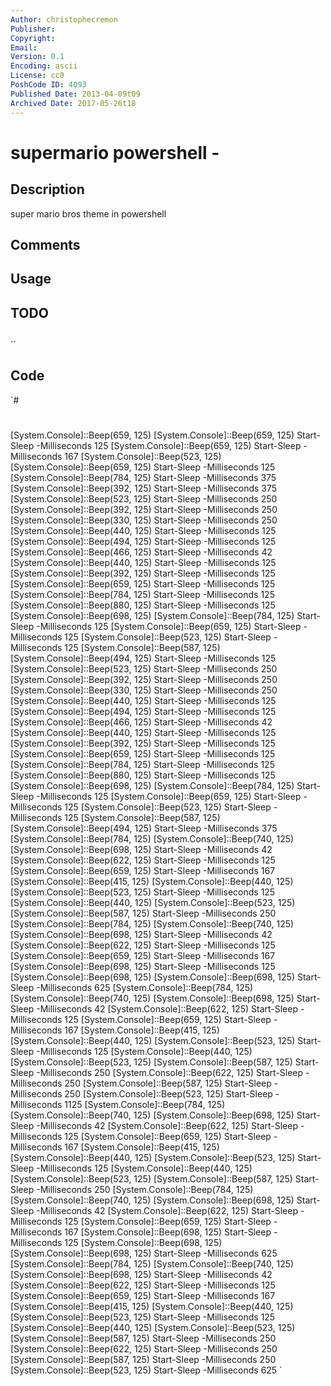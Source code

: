 ```yaml
---
Author: christophecremon
Publisher: 
Copyright: 
Email: 
Version: 0.1
Encoding: ascii
License: cc0
PoshCode ID: 4093
Published Date: 2013-04-09t09
Archived Date: 2017-05-26t18
---
```


# supermario powershell - 

## Description

super mario bros theme in powershell

## Comments



## Usage



## TODO



## 

``

## Code

`#
 #
 [System.Console]::Beep(659, 125)
 [System.Console]::Beep(659, 125)
 Start-Sleep -Milliseconds 125
 [System.Console]::Beep(659, 125)
 Start-Sleep -Milliseconds 167
 [System.Console]::Beep(523, 125)
 [System.Console]::Beep(659, 125)
 Start-Sleep -Milliseconds 125
 [System.Console]::Beep(784, 125)
 Start-Sleep -Milliseconds 375
 [System.Console]::Beep(392, 125)
 Start-Sleep -Milliseconds 375
 [System.Console]::Beep(523, 125)
 Start-Sleep -Milliseconds 250
 [System.Console]::Beep(392, 125)
 Start-Sleep -Milliseconds 250
 [System.Console]::Beep(330, 125)
 Start-Sleep -Milliseconds 250
 [System.Console]::Beep(440, 125)
 Start-Sleep -Milliseconds 125
 [System.Console]::Beep(494, 125)
 Start-Sleep -Milliseconds 125
 [System.Console]::Beep(466, 125)
 Start-Sleep -Milliseconds 42
 [System.Console]::Beep(440, 125)
 Start-Sleep -Milliseconds 125
 [System.Console]::Beep(392, 125)
 Start-Sleep -Milliseconds 125
 [System.Console]::Beep(659, 125)
 Start-Sleep -Milliseconds 125
 [System.Console]::Beep(784, 125)
 Start-Sleep -Milliseconds 125
 [System.Console]::Beep(880, 125)
 Start-Sleep -Milliseconds 125
 [System.Console]::Beep(698, 125)
 [System.Console]::Beep(784, 125)
 Start-Sleep -Milliseconds 125
 [System.Console]::Beep(659, 125)
 Start-Sleep -Milliseconds 125
 [System.Console]::Beep(523, 125)
 Start-Sleep -Milliseconds 125
 [System.Console]::Beep(587, 125)
 [System.Console]::Beep(494, 125)
 Start-Sleep -Milliseconds 125
 [System.Console]::Beep(523, 125)
 Start-Sleep -Milliseconds 250
 [System.Console]::Beep(392, 125)
 Start-Sleep -Milliseconds 250
 [System.Console]::Beep(330, 125)
 Start-Sleep -Milliseconds 250
 [System.Console]::Beep(440, 125)
 Start-Sleep -Milliseconds 125
 [System.Console]::Beep(494, 125)
 Start-Sleep -Milliseconds 125
 [System.Console]::Beep(466, 125)
 Start-Sleep -Milliseconds 42
 [System.Console]::Beep(440, 125)
 Start-Sleep -Milliseconds 125
 [System.Console]::Beep(392, 125)
 Start-Sleep -Milliseconds 125
 [System.Console]::Beep(659, 125)
 Start-Sleep -Milliseconds 125
 [System.Console]::Beep(784, 125)
 Start-Sleep -Milliseconds 125
 [System.Console]::Beep(880, 125)
 Start-Sleep -Milliseconds 125
 [System.Console]::Beep(698, 125)
 [System.Console]::Beep(784, 125)
 Start-Sleep -Milliseconds 125
 [System.Console]::Beep(659, 125)
 Start-Sleep -Milliseconds 125
 [System.Console]::Beep(523, 125)
 Start-Sleep -Milliseconds 125
 [System.Console]::Beep(587, 125)
 [System.Console]::Beep(494, 125)
 Start-Sleep -Milliseconds 375
 [System.Console]::Beep(784, 125)
 [System.Console]::Beep(740, 125)
 [System.Console]::Beep(698, 125)
 Start-Sleep -Milliseconds 42
 [System.Console]::Beep(622, 125)
 Start-Sleep -Milliseconds 125
 [System.Console]::Beep(659, 125)
 Start-Sleep -Milliseconds 167
 [System.Console]::Beep(415, 125)
 [System.Console]::Beep(440, 125)
 [System.Console]::Beep(523, 125)
 Start-Sleep -Milliseconds 125
 [System.Console]::Beep(440, 125)
 [System.Console]::Beep(523, 125)
 [System.Console]::Beep(587, 125)
 Start-Sleep -Milliseconds 250
 [System.Console]::Beep(784, 125)
 [System.Console]::Beep(740, 125)
 [System.Console]::Beep(698, 125)
 Start-Sleep -Milliseconds 42
 [System.Console]::Beep(622, 125)
 Start-Sleep -Milliseconds 125
 [System.Console]::Beep(659, 125)
 Start-Sleep -Milliseconds 167
 [System.Console]::Beep(698, 125)
 Start-Sleep -Milliseconds 125
 [System.Console]::Beep(698, 125)
 [System.Console]::Beep(698, 125)
 Start-Sleep -Milliseconds 625
 [System.Console]::Beep(784, 125)
 [System.Console]::Beep(740, 125)
 [System.Console]::Beep(698, 125)
 Start-Sleep -Milliseconds 42
 [System.Console]::Beep(622, 125)
 Start-Sleep -Milliseconds 125
 [System.Console]::Beep(659, 125)
 Start-Sleep -Milliseconds 167
 [System.Console]::Beep(415, 125)
 [System.Console]::Beep(440, 125)
 [System.Console]::Beep(523, 125)
 Start-Sleep -Milliseconds 125
 [System.Console]::Beep(440, 125)
 [System.Console]::Beep(523, 125)
 [System.Console]::Beep(587, 125)
 Start-Sleep -Milliseconds 250
 [System.Console]::Beep(622, 125)
 Start-Sleep -Milliseconds 250
 [System.Console]::Beep(587, 125)
 Start-Sleep -Milliseconds 250
 [System.Console]::Beep(523, 125)
 Start-Sleep -Milliseconds 1125
 [System.Console]::Beep(784, 125)
 [System.Console]::Beep(740, 125)
 [System.Console]::Beep(698, 125)
 Start-Sleep -Milliseconds 42
 [System.Console]::Beep(622, 125)
 Start-Sleep -Milliseconds 125
 [System.Console]::Beep(659, 125)
 Start-Sleep -Milliseconds 167
 [System.Console]::Beep(415, 125)
 [System.Console]::Beep(440, 125)
 [System.Console]::Beep(523, 125)
 Start-Sleep -Milliseconds 125
 [System.Console]::Beep(440, 125)
 [System.Console]::Beep(523, 125)
 [System.Console]::Beep(587, 125)
 Start-Sleep -Milliseconds 250
 [System.Console]::Beep(784, 125)
 [System.Console]::Beep(740, 125)
 [System.Console]::Beep(698, 125)
 Start-Sleep -Milliseconds 42
 [System.Console]::Beep(622, 125)
 Start-Sleep -Milliseconds 125
 [System.Console]::Beep(659, 125)
 Start-Sleep -Milliseconds 167
 [System.Console]::Beep(698, 125)
 Start-Sleep -Milliseconds 125
 [System.Console]::Beep(698, 125)
 [System.Console]::Beep(698, 125)
 Start-Sleep -Milliseconds 625
 [System.Console]::Beep(784, 125)
 [System.Console]::Beep(740, 125)
 [System.Console]::Beep(698, 125)
 Start-Sleep -Milliseconds 42
 [System.Console]::Beep(622, 125)
 Start-Sleep -Milliseconds 125
 [System.Console]::Beep(659, 125)
 Start-Sleep -Milliseconds 167
 [System.Console]::Beep(415, 125)
 [System.Console]::Beep(440, 125)
 [System.Console]::Beep(523, 125)
 Start-Sleep -Milliseconds 125
 [System.Console]::Beep(440, 125)
 [System.Console]::Beep(523, 125)
 [System.Console]::Beep(587, 125)
 Start-Sleep -Milliseconds 250
 [System.Console]::Beep(622, 125)
 Start-Sleep -Milliseconds 250
 [System.Console]::Beep(587, 125)
 Start-Sleep -Milliseconds 250
 [System.Console]::Beep(523, 125)
 Start-Sleep -Milliseconds 625
`


